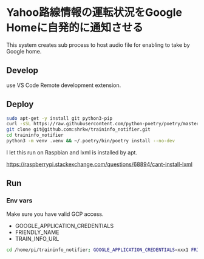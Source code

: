 # Yahoo路線情報の運転状況をGoogle Homeに自発的に通知させる

This system creates sub process to host audio file for enabling to take by Google home.

## Develop

use VS Code Remote development extension.

## Deploy

```bash
sudo apt-get -y install git python3-pip
curl -sSL https://raw.githubusercontent.com/python-poetry/poetry/master/get-poetry.py | python3
git clone git@github.com:shrkw/traininfo_notifier.git
cd traininfo_notifier
python3 -m venv .venv && ~/.poetry/bin/poetry install --no-dev
```

I let this run on Raspbian and lxml is installed by apt.

<https://raspberrypi.stackexchange.com/questions/68894/cant-install-lxml>

## Run

### Env vars

Make sure you have valid GCP access.

* GOOGLE_APPLICATION_CREDENTIALS
* FRIENDLY_NAME
* TRAIN_INFO_URL

```bash
cd /home/pi/traininfo_notifier; GOOGLE_APPLICATION_CREDENTIALS=xxx1 FRIENDLY_NAME=xxx2 TRAIN_INFO_URL=https://transit.yahoo.co.jp/traininfo/detail/xxx/ poetry run python main.py
```
